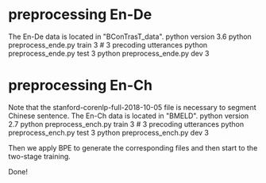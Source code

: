 # preprocessing En-De 
The En-De data is located in "BConTrasT_data".
python version 3.6
python preprocess_ende.py train 3  # 3 precoding utterances
python preprocess_ende.py test 3
python preprocess_ende.py dev 3



# preprocessing En-Ch
Note that the stanford-corenlp-full-2018-10-05 file is necessary to segment Chinese sentence.
The En-Ch data is located in "BMELD".
python version 2.7
python preprocess_ench.py train 3  # 3 precoding utterances
python preprocess_ench.py test 3
python preprocess_ench.py dev 3


Then we apply BPE to generate the corresponding files and then start to the two-stage training.

Done!
